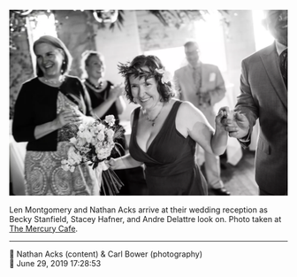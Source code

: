 ![Len Montgomery and Nathan Acks arrive at their wedding reception](assets/2f33f46cb2d69b91ff654e830cfe500f.webp)

Len Montgomery and Nathan Acks arrive at their wedding reception as Becky Stanfield, Stacey Hafner, and Andre Delattre look on. Photo taken at [The Mercury Cafe](http://mercurycafe.com/).

- - - -

<span aria-hidden="true">👥</span> Nathan Acks (content) & Carl Bower (photography)  
<span aria-hidden="true">📅</span> June 29, 2019 17:28:53
